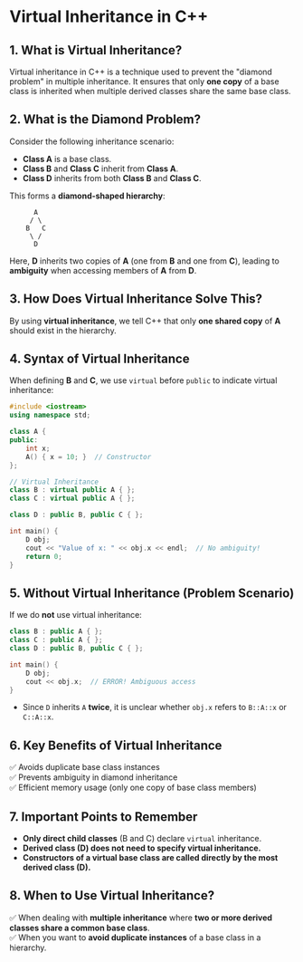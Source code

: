 # Virtual Inheritance in C++

## 1. What is Virtual Inheritance?
Virtual inheritance in C++ is a technique used to prevent the "diamond problem" in multiple inheritance. It ensures that only **one copy** of a base class is inherited when multiple derived classes share the same base class.

## 2. What is the Diamond Problem?
Consider the following inheritance scenario:

- **Class A** is a base class.
- **Class B** and **Class C** inherit from **Class A**.
- **Class D** inherits from both **Class B** and **Class C**.

This forms a **diamond-shaped hierarchy**:

```
      A
     / \
    B   C
     \ /
      D
```

Here, **D** inherits two copies of **A** (one from **B** and one from **C**), leading to **ambiguity** when accessing members of **A** from **D**.

## 3. How Does Virtual Inheritance Solve This?
By using **virtual inheritance**, we tell C++ that only **one shared copy** of **A** should exist in the hierarchy.

## 4. Syntax of Virtual Inheritance
When defining **B** and **C**, we use `virtual` before `public` to indicate virtual inheritance:

```cpp
#include <iostream>
using namespace std;

class A {
public:
    int x;
    A() { x = 10; }  // Constructor
};

// Virtual Inheritance
class B : virtual public A { };
class C : virtual public A { };

class D : public B, public C { };

int main() {
    D obj;
    cout << "Value of x: " << obj.x << endl;  // No ambiguity!
    return 0;
}
```

## 5. Without Virtual Inheritance (Problem Scenario)
If we do **not** use virtual inheritance:

```cpp
class B : public A { };
class C : public A { };
class D : public B, public C { };

int main() {
    D obj;
    cout << obj.x;  // ERROR! Ambiguous access
}
```

- Since `D` inherits `A` **twice**, it is unclear whether `obj.x` refers to `B::A::x` or `C::A::x`.

## 6. Key Benefits of Virtual Inheritance
✅ Avoids duplicate base class instances  
✅ Prevents ambiguity in diamond inheritance  
✅ Efficient memory usage (only one copy of base class members)  

## 7. Important Points to Remember
- **Only direct child classes** (B and C) declare `virtual` inheritance.
- **Derived class (D) does not need to specify virtual inheritance.**
- **Constructors of a virtual base class are called directly by the most derived class (D).**

## 8. When to Use Virtual Inheritance?
✅ When dealing with **multiple inheritance** where **two or more derived classes share a common base class**.  
✅ When you want to **avoid duplicate instances** of a base class in a hierarchy.  
